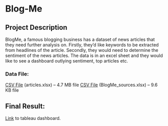 # Blog-Me

## Project Description
BlogMe, a famous blogging business has a dataset of news articles that they need further analysis on. Firstly, they’d like keywords to be extracted from headlines of the article. Secondly, they would need to determine the sentiment of the news articles. 
The data is in an excel sheet and they would like to see a dashboard outlying sentiment, top articles etc.

### Data File: 
[CSV File](https://finch-groundhog-9245.squarespace.com/s/articles.xlsx) (articles.xlsx) – 4.7 MB file
[CSV File](https://finch-groundhog-9245.squarespace.com/s/BlogMe_sources.xlsx) (BlogMe_sources.xlsx) – 9.6 KB file


## Final Result:
[Link](https://public.tableau.com/app/profile/sayona.purohit/viz/BlueBankLoanDashboard_16558411109600/BlueBankLoan) to tableau dashboard.
